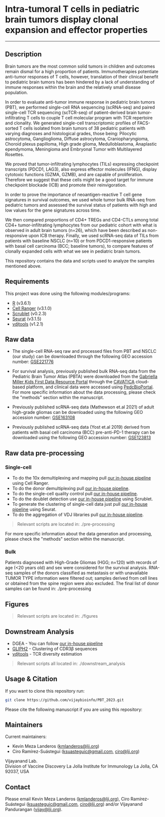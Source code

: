 # Intra-tumoral T cells in pediatric brain tumors display clonal expansion and effector properties
------------

Description
------------

Brain tumors are the most common solid tumors in children and outcomes remain dismal for a high proportion of patients. Immunotherapies potentiate anti-tumor responses of T cells, however, translation of their clinical benefit to pediatric brain tumors has been hindered by a lack of understanding of immune responses within the brain and the relatively small disease population.   

In order to evaluate anti-tumor immune response in pediatric brain tumors (PBT), we performed single-cell RNA sequencing (scRNA-seq) and paired single-cell TCR sequencing (scTCR-seq) of patient-derived brain tumor-infiltrating T cells to couple T cell molecular program with TCR repertoire and clonality. We generated single-cell transcriptomic profiles of FACS-sorted T cells isolated from brain tumors of 38 pediatric patients with varying diagnoses and histological grades, those being: Pilocytic astrocytoma, Ganglioglioma, Diffuse astrocytoma, Craniopharyngioma, Choroid plexus papilloma, High grade glioma, Medulloblastoma, Anaplastic ependymoma, Meningioma and Embryonal Tumor with Multilayered Rosettes.

We proved that tumor-infiltrating lymphocytes (TILs) expressing checkpoint transcripts (PDCD1, LAG3), also express effector molecules (IFNG), display cytotoxic functions (GZMA, GZMB), and are capable of proliferation. Therefore we suggest that these cells might be a good target for immune checkpoint blockade (ICB) and promote their reinvigoration.

In order to prove the importance of neoantigen-reactive T cell gene signatures in survival outcomes, we used whole tumor bulk RNA-seq from pediatric tumors and assessed the survival status of patients with high and low values for the gene signatures across time.

We then compared proportions of CD4+ TREGs and CD4-CTLs among total CD4+ tumor-infiltrating lymphocytes from our pediatric cohort with what is observed in adult brain tumors (n=26), which have been described as non-responsive upon ICB therapy. Finally, we used scRNA-seq data of TILs from patients with baseline NSCLC (n=10) or from PDCD1-responsive patients with basal cell carcinoma (BCC; baseline tumors), to compare features of clonally expanded cells with what we see in pediatric brain tumors.

This repository contains the data and scripts used to analyze the samples mentioned above.

Requirements
------------

This project was done using the following modules/programs:

* [R](https://cran.r-project.org/) (v3.6.1)
* [Cell Ranger](https://support.10xgenomics.com/single-cell-gene-expression/software/pipelines/latest/what-is-cell-ranger) (v3.1.0)
* [Scrublet](https://github.com/swolock/scrublet/blob/master/README.md) (v0.2.3)
* [Seurat](https://satijalab.org/seurat) (v3.1.5)
* [vdjtools](https://vdjtools-doc.readthedocs.io/en/master/) (v1.2.1)

Raw data
------------
* The single-cell RNA-seq raw and processed files from PBT and NSCLC (our study) can be downloaded through the following GEO accession number: [GSE221776](https://www.ncbi.nlm.nih.gov/geo/query/acc.cgi?acc=GSE221776) 

* For survival analysis, previously published bulk RNA-seq data from the Pediatric Brain Tumor Atlas (PBTA) were downloaded from the [Gabriella Miller Kids First Data Resource Portal](https://portal.kidsfirstdrc.org/login) through the [CAVATICA](https://www.cavatica.org/) cloud-based platform, and clinical data were accessed using [PedcBioPortal](https://pedcbioportal.kidsfirstdrc.org/). For more specific information about the data processing, please check the "methods" section within the manuscript.  

*  Previously published scRNA-seq data (Mathewson et.al 2021) of adult high-grade gliomas can be downloaded using the following GEO accession number: [GSE163108](https://www.ncbi.nlm.nih.gov/geo/query/acc.cgi?acc=GSE163108)

* Previously published scRNA-seq data (Yost et.al 2019) derived from patients with basal cell carcinoma (BCC) pre-anti-PD-1 therapy can be downloaded using the following GEO accession number: [GSE123813](https://www.ncbi.nlm.nih.gov/geo/query/acc.cgi?acc=GSE123813)


Raw data pre-processing  
------------

### Single-cell
* To do the 10x demultiplexing and mapping pull [our in-house pipeline](https://github.com/vijaybioinfo/cellranger_wrappeR) using Cell Ranger.
* To do the donor demultiplexing pull [our in-house pipeline](https://github.com/vijaybioinfo/ab_capture).
* To do the single-cell quality control pull [our in-house pipeline](https://github.com/vijaybioinfo/quality_control).
* To do the doublet detection use [our in-house pipeline](https://github.com/vijaybioinfo/doublet_detection) using Scrublet. 
* To generate the clustering of single-cell data just pull [our in-house pipeline](https://github.com/vijaybioinfo/clustering) using Seurat.
* To do the aggregation of VDJ libraries pull [our in-house pipeline](https://github.com/vijaybioinfo/VDJ_aggr).  

> Relevant scripts are located in: ./pre-processing  

For more specific information about the data generation and processing, please check the "methods" section within the manuscript.  

### Bulk   
Patients diagnosed with High-Grade Gliomas (HGG; n=120) with records of age (<20 years old) and sex were considered for the survival analysis. RNA-seq samples of the donors classified as metastasis or with unavailable TUMOR TYPE information were filtered out; samples derived from cell lines or obtained from the spine region were also excluded. The final list of donor samples can be found in: ./pre-processing 


Figures
------------
> Relevant scripts are located in: ./figures


Downstream Analysis
------------
* DGEA - You can follow [our in-house pipeline](https://github.com/vijaybioinfo/dgea)
* [GLIPH2](http://50.255.35.37:8080/) - Clustering of CDR3β sequences
* [vdjtools](https://vdjtools-doc.readthedocs.io/en/master/) - TCR diversity estimation
> Relevant scripts all located in: ./downstream_analysis


Usage & Citation
--------------

If you want to clone this repository run:
```bash
git clone https://github.com/vijaybioinfo/PBT_2023.git
```
Please cite the following manuscript if you are using this repository:


Maintainers
-----------

Current maintainers:
* Kevin Meza Landeros (kmlanderos@lji.org) 
* Ciro Ramírez-Suástegui (ksuasteguic@gmail.com, ciro@lji.org)

Vijayanand Lab.  
Division of Vaccine Discovery La Jolla Institute for Immunology La Jolla, CA 92037, USA


Contact
-----------
Please email Kevin Meza Landeros (kmlanderos@lji.org), Ciro Ramírez-Suástegui (ksuasteguic@gmail.com, ciro@lji.org) and/or Vijayanand Pandurangan (vijay@lji.org).

